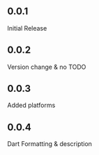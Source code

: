 ## 0.0.1

Initial Release

## 0.0.2

Version change & no TODO

## 0.0.3

Added platforms

## 0.0.4

Dart Formatting & description